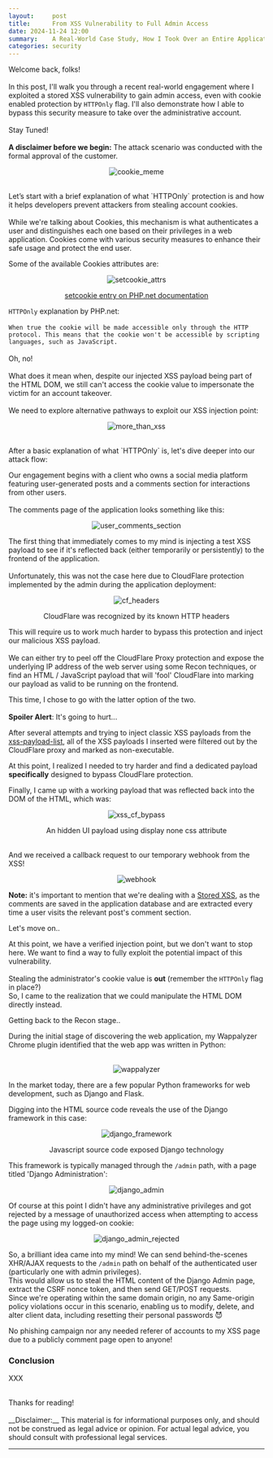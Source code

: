 ```yaml
---
layout:     post
title:      From XSS Vulnerability to Full Admin Access
date: 2024-11-24 12:00
summary:    A Real-World Case Study, How I Took Over an Entire Application Using a Classic XSS Vulnerability.
categories: security
---
```


Welcome back, folks!
<br /><br />
In this post, I'll walk you through a recent real-world engagement where I exploited a stored XSS vulnerability to gain admin access, even with cookie enabled 
protection by `HTTPOnly` flag. I'll also demonstrate how I able to bypass this security measure to take over the administrative account.
<br /><br />
Stay Tuned!
<br /><br />
__A disclaimer before we begin:__ The attack scenario was conducted with the formal approval of the customer.

<p align="center">
  <img src="{{ site.url }}/images/cookie_meme.jfif" alt="cookie_meme" />
</p>
<br />
Let’s start with a brief explanation of what `HTTPOnly` protection is and how it helps developers prevent attackers from stealing account cookies.
<br /><br />
While we're talking about Cookies, this mechanism is what authenticates a user and distinguishes each one based on their privileges in a web application. Cookies come with various security measures to enhance their safe usage and protect the end user.

Some of the available Cookies attributes are:

<p align="center">
  <img src="{{ site.url }}/images/setcookie_attrs.png" alt="setcookie_attrs" />
</p>
<p align="center"><a href="https://www.php.net/manual/en/function.setcookie.php">setcookie entry on PHP.net documentation</a></p>

`HTTPOnly` explanation by PHP.net:
<br /><br />
`When true the cookie will be made accessible only through the HTTP protocol. This means that the cookie won't be accessible by scripting languages, such as JavaScript.`
<br /><br />
Oh, no!
<br /><br />
What does it mean when, despite our injected XSS payload being part of the HTML DOM, we still can't access the cookie value to impersonate the victim for an account takeover.
<br /><br />
We need to explore alternative pathways to exploit our XSS injection point:

<p align="center">
  <img src="{{ site.url }}/images/more_than_xss.jpg" alt="more_than_xss" />
</p>
<br />
After a basic explanation of what `HTTPOnly` is, let's dive deeper into our attack flow:

Our engagement begins with a client who owns a social media platform featuring user-generated posts and a comments section for interactions from other users.
<br /><br />
The comments page of the application looks something like this:

<p align="center">
  <img src="{{ site.url }}/images/user_comments_section.png" alt="user_comments_section" />
</p>

The first thing that immediately comes to my mind is injecting a test XSS payload to see if it's reflected back (either temporarily or persistently) to the frontend of the application.
<br /><br />
Unfortunately, this was not the case here due to CloudFlare protection implemented by the admin during the application deployment:

<p align="center">
  <img src="{{ site.url }}/images/cf_headers.PNG" alt="cf_headers" />
</p>
<p align="center">CloudFlare was recognized by its known HTTP headers</p>

This will require us to work much harder to bypass this protection and inject our malicious XSS payload.
<br /><br />
We can either try to peel off the CloudFlare Proxy protection and expose the underlying IP address of the web server using some Recon techniques, or find an HTML / JavaScript payload that will 'fool' CloudFlare into marking our payload as valid to be running on the frontend.

This time, I chose to go with the latter option of the two.
<br /><br />
__Spoiler Alert__: It's going to hurt...

After several attempts and trying to inject classic XSS payloads from the <a href="https://github.com/Proviesec/xss-payload-list">xss-payload-list</a>, all of the XSS payloads I inserted were filtered out by the CloudFlare proxy and marked as non-executable.

At this point, I realized I needed to try harder and find a dedicated payload __specifically__ designed to bypass CloudFlare protection.

Finally, I came up with a working payload that was reflected back into the DOM of the HTML, which was:

<p align="center">
  <img src="{{ site.url }}/images/xss_cf_bypass.PNG" alt="xss_cf_bypass" />
</p>
<p align="center">An hidden UI payload using display none css attribute</p>
<br />
And we received a callback request to our temporary webhook from the XSS!

<p align="center">
  <img src="{{ site.url }}/images/webhook.png" alt="webhook" />
</p>

__Note:__ it's important to mention that we're dealing with a <ins>Stored XSS</ins>, as the comments are saved in the application database and are extracted every time a user visits the relevant post's comment section.

Let's move on..

At this point, we have a verified injection point, but we don't want to stop here. We want to find a way to fully exploit the potential impact of this vulnerability.
<br /><br />
Stealing the administrator's cookie value is __out__ (remember the `HTTPOnly` flag in place?)
<br />
So, I came to the realization that we could manipulate the HTML DOM directly instead.

Getting back to the Recon stage..

During the initial stage of discovering the web application, my Wappalyzer Chrome plugin identified that the web app was written in Python:
<br /><br />
<p align="center">
  <img src="{{ site.url }}/images/wappalyzer.PNG" alt="wappalyzer" />
</p>

In the market today, there are a few popular Python frameworks for web development, such as Django and Flask.

Digging into the HTML source code reveals the use of the Django framework in this case:

<p align="center">
  <img src="{{ site.url }}/images/django_framework.png" alt="django_framework" />
</p>
<p align="center">Javascript source code exposed Django technology</p>

This framework is typically managed through the `/admin` path, with a page titled 'Django Administration':

<p align="center">
  <img src="{{ site.url }}/images/django_admin.png" alt="django_admin" />
</p>

Of course at this point I didn't have any administrative privileges and got rejected by a message of unauthorized access when attempting to access the page using my logged-on cookie:

<p align="center">
  <img src="{{ site.url }}/images/django_admin_rejected.png" alt="django_admin_rejected" />
</p>

So, a brilliant idea came into my mind! We can send behind-the-scenes XHR/AJAX requests to the `/admin` path on behalf of the authenticated user (particularly one with admin privileges).
<br />
This would allow us to steal the HTML content of the Django Admin page, extract the CSRF nonce token, and then send GET/POST requests.
<br />
Since we're operating within the same domain origin, no any Same-origin policy violations occur in this scenario, enabling us to modify, delete, and alter client data, including resetting their personal passwords 😈

No phishing campaign nor any needed referer of accounts to my XSS page due to a publicly comment page open to anyone!

### Conclusion

XXX

<br />
Thanks for reading!
<br /><br />
__Disclaimer:__ This material is for informational purposes only, and should not be construed as legal advice or opinion. For actual legal advice, you should consult with professional legal services.

---

[^1]: [PlantUML Online Editor](https://www.plantuml.com/)
[^2]: [Online PHP Unserializer](https://www.unserialize.com/)
